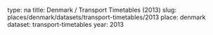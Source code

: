 type: na
title: Denmark / Transport Timetables (2013)
slug: places/denmark/datasets/transport-timetables/2013
place: denmark
dataset: transport-timetables
year: 2013

